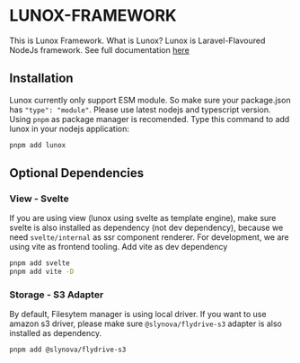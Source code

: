 # LUNOX-FRAMEWORK
This is Lunox Framework. What is Lunox? Lunox is Laravel-Flavoured NodeJs framework. See full documentation [here](https://github.com/kodepintar/lunox)

## Installation
Lunox currently only support ESM module. So make sure your package.json has `"type": "module"`. Please use latest nodejs and typescript version. Using `pnpm` as package manager is recomended. Type this command to add lunox in your nodejs application:
```bash
pnpm add lunox
```
## Optional Dependencies
### View - Svelte
If you are using view (lunox using svelte as template engine), make sure svelte is also installed as dependency (not dev dependency), because we need `svelte/internal` as ssr component renderer. For development, we are using vite as frontend tooling. Add vite as dev dependency
```bash
pnpm add svelte
pnpm add vite -D
```

### Storage - S3 Adapter
By default, Filesytem manager is using local driver. If you want to use amazon s3 driver, please make sure `@slynova/flydrive-s3` adapter is also installed as dependency.
```bash
pnpm add @slynova/flydrive-s3
```